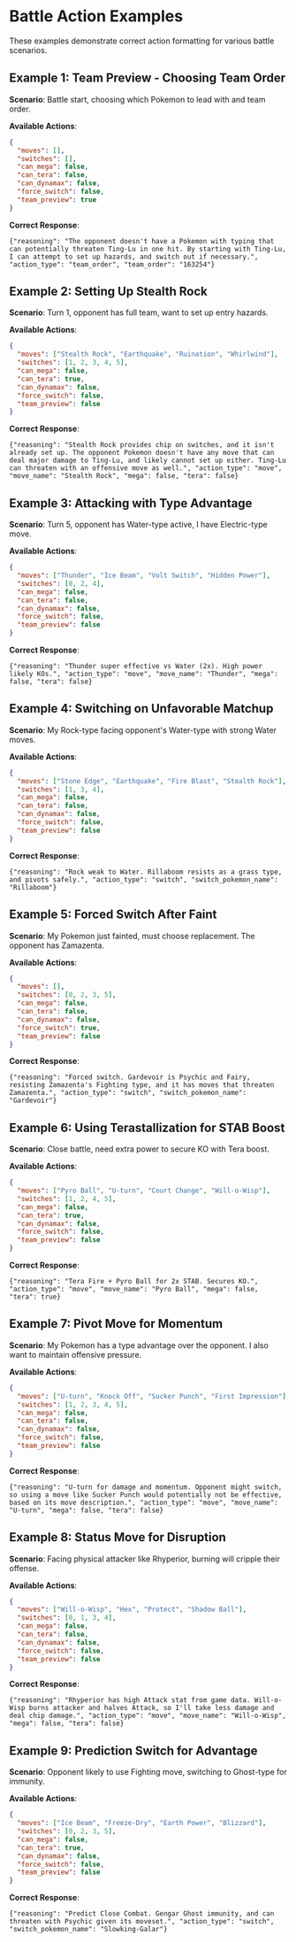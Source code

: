 # Battle Action Examples

These examples demonstrate correct action formatting for various battle scenarios.

## Example 1: Team Preview - Choosing Team Order

**Scenario**: Battle start, choosing which Pokemon to lead with and team order.

**Available Actions**:
```json
{
  "moves": [],
  "switches": [],
  "can_mega": false,
  "can_tera": false,
  "can_dynamax": false,
  "force_switch": false,
  "team_preview": true
}
```

**Correct Response**:
```
{"reasoning": "The opponent doesn't have a Pokemon with typing that can potentially threaten Ting-Lu in one hit. By starting with Ting-Lu, I can attempt to set up hazards, and switch out if necessary.", "action_type": "team_order", "team_order": "163254"}
```

## Example 2: Setting Up Stealth Rock

**Scenario**: Turn 1, opponent has full team, want to set up entry hazards.

**Available Actions**:
```json
{
  "moves": ["Stealth Rock", "Earthquake", "Ruination", "Whirlwind"],
  "switches": [1, 2, 3, 4, 5],
  "can_mega": false,
  "can_tera": true,
  "can_dynamax": false,
  "force_switch": false,
  "team_preview": false
}
```

**Correct Response**:
```
{"reasoning": "Stealth Rock provides chip on switches, and it isn't already set up. The opponent Pokemon doesn't have any move that can deal major damage to Ting-Lu, and likely cannot set up either. Ting-Lu can threaten with an offensive move as well.", "action_type": "move", "move_name": "Stealth Rock", "mega": false, "tera": false}
```

## Example 3: Attacking with Type Advantage

**Scenario**: Turn 5, opponent has Water-type active, I have Electric-type move.

**Available Actions**:
```json
{
  "moves": ["Thunder", "Ice Beam", "Volt Switch", "Hidden Power"],
  "switches": [0, 2, 4],
  "can_mega": false,
  "can_tera": false,
  "can_dynamax": false,
  "force_switch": false,
  "team_preview": false
}
```

**Correct Response**:
```
{"reasoning": "Thunder super effective vs Water (2x). High power likely KOs.", "action_type": "move", "move_name": "Thunder", "mega": false, "tera": false}
```

## Example 4: Switching on Unfavorable Matchup

**Scenario**: My Rock-type facing opponent's Water-type with strong Water moves.

**Available Actions**:
```json
{
  "moves": ["Stone Edge", "Earthquake", "Fire Blast", "Stealth Rock"],
  "switches": [1, 3, 4],
  "can_mega": false,
  "can_tera": false,
  "can_dynamax": false,
  "force_switch": false,
  "team_preview": false
}
```

**Correct Response**:
```
{"reasoning": "Rock weak to Water. Rillaboom resists as a grass type, and pivots safely.", "action_type": "switch", "switch_pokemon_name": "Rillaboom"}
```

## Example 5: Forced Switch After Faint

**Scenario**: My Pokemon just fainted, must choose replacement. The opponent has Zamazenta.

**Available Actions**:
```json
{
  "moves": [],
  "switches": [0, 2, 3, 5],
  "can_mega": false,
  "can_tera": false,
  "can_dynamax": false,
  "force_switch": true,
  "team_preview": false
}
```

**Correct Response**:
```
{"reasoning": "Forced switch. Gardevoir is Psychic and Fairy, resisting Zamazenta's Fighting type, and it has moves that threaten Zamazenta.", "action_type": "switch", "switch_pokemon_name": "Gardevoir"}
```

## Example 6: Using Terastallization for STAB Boost

**Scenario**: Close battle, need extra power to secure KO with Tera boost.

**Available Actions**:
```json
{
  "moves": ["Pyro Ball", "U-turn", "Court Change", "Will-o-Wisp"],
  "switches": [1, 2, 4, 5],
  "can_mega": false,
  "can_tera": true,
  "can_dynamax": false,
  "force_switch": false,
  "team_preview": false
}
```

**Correct Response**:
```
{"reasoning": "Tera Fire + Pyro Ball for 2x STAB. Secures KO.", "action_type": "move", "move_name": "Pyro Ball", "mega": false, "tera": true}
```

## Example 7: Pivot Move for Momentum

**Scenario**: My Pokemon has a type advantage over the opponent. I also want to maintain offensive pressure.

**Available Actions**:
```json
{
  "moves": ["U-turn", "Knock Off", "Sucker Punch", "First Impression"],
  "switches": [1, 2, 3, 4, 5],
  "can_mega": false,
  "can_tera": false,
  "can_dynamax": false,
  "force_switch": false,
  "team_preview": false
}
```

**Correct Response**:
```
{"reasoning": "U-turn for damage and momentum. Opponent might switch, so using a move like Sucker Punch would potentially not be effective, based on its move description.", "action_type": "move", "move_name": "U-turn", "mega": false, "tera": false}
```

## Example 8: Status Move for Disruption

**Scenario**: Facing physical attacker like Rhyperior, burning will cripple their offense.

**Available Actions**:
```json
{
  "moves": ["Will-o-Wisp", "Hex", "Protect", "Shadow Ball"],
  "switches": [0, 1, 3, 4],
  "can_mega": false,
  "can_tera": false,
  "can_dynamax": false,
  "force_switch": false,
  "team_preview": false
}
```

**Correct Response**:
```
{"reasoning": "Rhyperior has high Attack stat from game data. Will-o-Wisp burns attacker and halves Attack, so I'll take less damage and deal chip damage.", "action_type": "move", "move_name": "Will-o-Wisp", "mega": false, "tera": false}
```

## Example 9: Prediction Switch for Advantage

**Scenario**: Opponent likely to use Fighting move, switching to Ghost-type for immunity.

**Available Actions**:
```json
{
  "moves": ["Ice Beam", "Freeze-Dry", "Earth Power", "Blizzard"],
  "switches": [0, 2, 3, 5],
  "can_mega": false,
  "can_tera": true,
  "can_dynamax": false,
  "force_switch": false,
  "team_preview": false
}
```

**Correct Response**:
```
{"reasoning": "Predict Close Combat. Gengar Ghost immunity, and can threaten with Psychic given its moveset.", "action_type": "switch", "switch_pokemon_name": "Slowking-Galar"}
```
